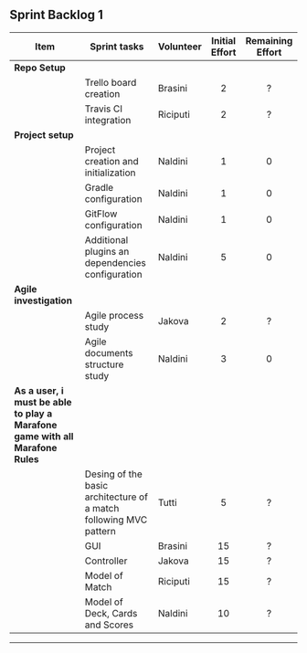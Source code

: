 ## Sprint Backlog 1 

|Item | Sprint tasks | Volunteer | Initial Effort | Remaining Effort
|--------|---------------------------|----------|:----:|:---:|
|**Repo Setup**|||||
| | Trello board creation| Brasini | 2 | ?|
| | Travis CI integration| Riciputi | 2 | ?|
|**Project setup**|||||
| |Project creation and initialization| Naldini | 1 | 0|
| |Gradle configuration| Naldini | 1 | 0|
| |GitFlow configuration| Naldini | 1 | 0|
| |Additional plugins an dependencies configuration| Naldini | 5 | 0|
|**Agile investigation**|||||
| |Agile process study| Jakova | 2 | ?|
| |Agile documents structure study| Naldini | 3 | 0|
|**As a user, i must be able to play a Marafone game with all Marafone Rules**|||||
| | Desing of the basic architecture of a match following MVC pattern| Tutti | 5 | ?|
| | GUI| Brasini | 15 | ?|
| | Controller| Jakova | 15 | ?|
| | Model of Match| Riciputi | 15 | ?|
| | Model of Deck, Cards and Scores| Naldini | 10 | ?|
****

